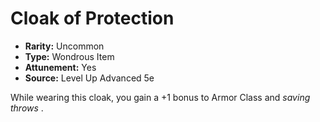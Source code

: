 # Cloak of Protection

- **Rarity:** Uncommon
- **Type:** Wondrous Item
- **Attunement:** Yes
- **Source:** Level Up Advanced 5e

While wearing this cloak, you gain a +1 bonus to Armor Class and _saving throws_ .
